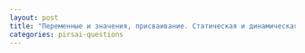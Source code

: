 ```yaml
---
layout: post
title: "Переменные и значения, присваивание. Статическая и динамическая типизация"
categories: pirsai-questions
---
```


